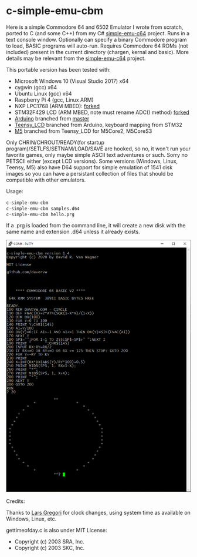 # c-simple-emu-cbm #

Here is a simple Commodore 64 and 6502 Emulator I wrote from scratch, ported to C (and some C++) from my C# [simple-emu-c64](https://github.com/davervw/simple-emu-c64) project.  Runs in a text console window.  Optionally can specify a binary Commodore program to load, BASIC programs will auto-run.   Requires Commodore 64 ROMs (not included) present in the current directory (chargen, kernal and basic).   More details may be relevant from the [simple-emu-c64](https://github.com/davervw/simple-emu-c64) project.

This portable version has been tested with:

* Microsoft Windows 10 (Visual Studio 2017) x64
* cygwin (gcc) x64
* Ubuntu Linux (gcc) x64
* Raspberry Pi 4 (gcc, Linux ARM)
* NXP LPC1768 (ARM MBED): [forked](https://os.mbed.com/users/davervw/code/c-simple-emu6502-cbm/)
* STM32F429 LCD (ARM MBED, note must rename ADC() method) [forked](https://os.mbed.com/users/davervw/code/C64-stm429_discovery/)
* [Arduino](https://github.com/davervw/c-simple-emu6502-cbm/tree/arduino) branched from [master](https://github.com/davervw/c-simple-emu6502-cbm/tree/master)
* [Teensy_LCD](https://github.com/davervw/c-simple-emu6502-cbm/tree/teensy_lcd) branched from Arduino, keyboard mapping from STM32
* [M5](https://github.com/davervw/c-simple-emu6502-cbm/tree/m5) branched from Teensy_LCD for M5Core2, M5CoreS3

Only CHRIN/CHROUT/READY(for startup program)/SETLFS/SETNAM/LOAD/SAVE are hooked, so no, it won't run your favorite games, only maybe simple ASCII text adventures or such.  Sorry no PETSCII either (except LCD versions).   Some versions (Windows, Linux, Teensy, M5) also have D64 support for simple emulation of 1541 disk images so you can have a persistant collection of files that should be compatible with other emulators.

Usage:

    c-simple-emu-cbm
    c-simple-emu-cbm samples.d64
    c-simple-emu-cbm hello.prg

If a .prg is loaded from the command line, it will create a new disk with the same name and extension .d64 unless it already exists.

![circle.bas](https://github.com/davervw/c-simple-emu6502-cbm/raw/master/circle.png)

Credits:

Thanks to [Lars Gregori](https://github.com/choas) for clock changes, using system time as available on Windows, Linux, etc.

gettimeofday.c is also under MIT License:
 * Copyright (c) 2003 SRA, Inc.
 * Copyright (c) 2003 SKC, Inc.
